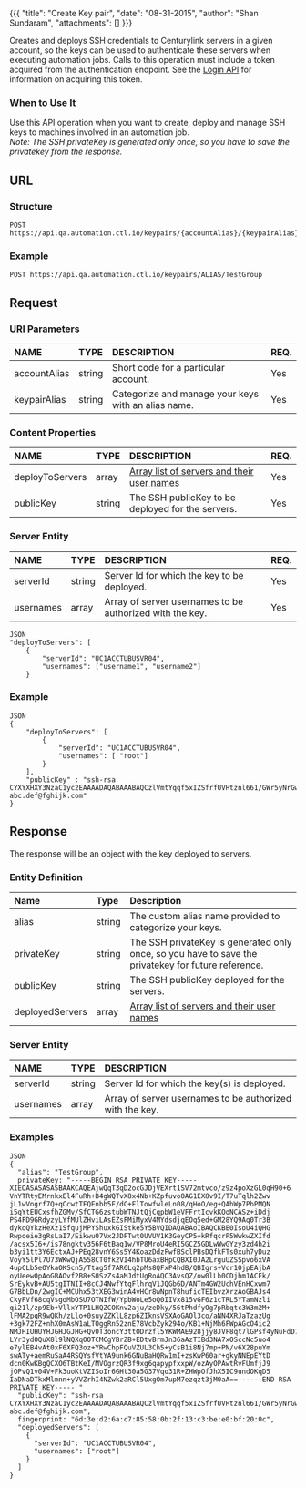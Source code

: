 {{{ "title": "Create Key pair", "date": "08-31-2015", "author": "Shan Sundaram", "attachments": [] }}}

Creates and deploys SSH credentials to Centurylink servers in a given account, so the keys can be used to authenticate these servers when executing automation jobs. Calls to this operation must include a token acquired from the authentication endpoint. See the [Login API](https://www.ctl.io/api-docs/v2/#authentication-login) for information on acquiring this token.

### When to Use It

Use this API operation when you want to create, deploy and manage SSH keys to machines involved in an automation job. 
</br> *Note: The SSH privateKey is generated only once, so you have to save the privatekey from the response.*

## URL

### Structure

    POST https://api.qa.automation.ctl.io/keypairs/{accountAlias}/{keypairAlias}
    

### Example

    POST https://api.qa.automation.ctl.io/keypairs/ALIAS/TestGroup
    

## Request

### URI Parameters

| NAME         | TYPE   | DESCRIPTION                         | REQ. |
| :------------ | :------ | :----------------------------------- | :---- |
| accountAlias | string | Short code for a particular account. | Yes  |
| keypairAlias | string | Categorize and manage your keys with an alias name. | Yes |

### Content Properties

| NAME         | TYPE   | DESCRIPTION                         | REQ. |
| :------------ | :------ | :----------------------------------- | :---- |
| deployToServers | array | [Array list of servers and their user names](#serverEntityRequest) | Yes |
| publicKey | string | The SSH publicKey to be deployed for the servers.  | Yes |

### Server Entity <a name="serverEntityRequest"></a>
| NAME         | TYPE   | DESCRIPTION                         | REQ. |
| :------------ | :------ | :----------------------------------- | :--- |
| serverId | string | Server Id for which the key to be deployed. | Yes |
| usernames | array | Array of server usernames to be authorized with the key. | Yes |

    JSON 
    "deployToServers": [
    	{
      		"serverId": "UC1ACCTUBUSVR04",
      		"usernames": ["username1", "username2"]
    	}

### Example
    JSON
    {
	  	"deployToServers": [
	    	{
	      		"serverId": "UC1ACCTUBUSVR04",
	      		"usernames": [ "root"]
	    	}
	    ],
		"publicKey" : "ssh-rsa CYXYXHXY3NzaC1yc2EAAAADAQABAAABAQCzlVmtYqqf5xIZSfrfUVHtznl661/GWr5yNrGwUQiRiGHXKeS1L05lD/XNpm3RVNwpo5hOwN++8MqnSxktCphmoHYjaNgMaKk98184uhPzjWNOl++r3uIrkAssPHPNNgibROnJuxkz+JTqewfU1e4c4HmnRxlcb6L3HBAssku820gNuL7E2VR418KilQtbmdhqkAEICTtHfgUsg7Loer8BIwJpqhhHkAwRpsEYC4x2fNjfqHmzLhhPWc1x+Bsn3OC1Gju+049z3UzjhD4YjZ4mwZO1cmAflOJwUPLnUeYvUj3D5nGN+4li2lCoOl3aJvmYr9triUlZNSx0Ug42vKgh abc.def@fghijk.com"
    }

## Response

The response will be an object with the key deployed to servers.

### Entity Definition

| Name        | Type   | Description |
| :----------- | :------ | :--- |
| alias | string | The custom alias name provided to categorize your keys. |
| privateKey | string | The SSH privateKey is generated only once, so you have to save the privatekey for future reference. |
| publicKey | string | The SSH publicKey deployed for the servers. |
| deployedServers | array | [Array list of servers and their user names](#serverEntityResponse) |


### Server Entity <a name="serverEntityResponse"></a>
| NAME         | TYPE   | DESCRIPTION                         |
| :------------ | :------ | :----------------------------------- |
| serverId | string | Server Id for which the key(s) is deployed. |
| usernames | array | Array of server usernames to be authorized with the key. |

### Examples

    JSON
    {
	  "alias": "TestGroup",
	  privateKey: "-----BEGIN RSA PRIVATE KEY----- XIEOASASASASBAAKCAQEAjwQqT3qD2ocGJDjVEXrt1SV72mtvco/z9z4poXzGL0qH90+6 VnYTRtyEMrnkxEl4FuRh+B4gWQTvX8x4Nb+KZpfuvo0AG1EX8v9I/T7uTqlh2Zwv jL1wVngrf7Q+qCcwtTFQEnbb5F/dC+FlTowfwleLn08/qHoO/eg+QAhWp7PbPMQN i5qYtEUCxsfhZGMv/SfCTG6zstubWTNJtQjCqpbW1eVFFrtIcvkKOoNCASz+iDdj PS4FD9GRdyzyLYfMUlZHviLAsEZsFMiMyxV4MYdsdjqEOq5ed+GM28YQ9Aq0Tr3B dykoQYkzHeXz1SfqujMPYShuxkGIStke5Y5BVQIDAQABAoIBAQCKBE0IsoU4iQHG Rwpoeie3gRsLaI7/Eikwu07Vx2JDFTwt0UVUV1K3GeyCP5+kRfqcrP5WwkwZXIfd /acsx5I6+/is78ngktv356F6tBaq1w/VP8MroU4eRI5GCZ5GDLwWwGYzy3zd4h2i b3yi1tt3Y6EctxAJ+PEq28vnY6Ss5Y4KoazDdzFwfBSclPBsDQfkFTs0xuh7yDuz VoyY5lPl7U73WKwQjA558CT0fk2VI4hbTU6axBHpCQBXI0JA2LrguUZSSpvo6xVA 4upCLb5eOYkaOKScn5/Ttag5f7AR6Lq2pMs8QFxP4hdB/QBIgrs+Vcr1OjpEAjbA oyUeew0pAoGBAOvf2B8+S0SzZs4aMJdtUgRoAQC3AvsQZ/ow0lLb0CDjhm1ACEk/ SrEykvB+AU5tgITNII+8cCJ4NwfYtqFlhrqV1JQGb6D/ANTm4GW2UchVEnHCxwm7 G7BbLDn/2wgIC+MCUhx53tXEG3winA4vHCr8wNpnT8huficTEIbvzXrzAoGBAJs4 CkyPVf68cqVsgoMbOSU7OTNIfW/YpbWoLe5oQ0IIVx815vGF6z1cTRL5YTamNzli qi21l/zp9Eb+VllxYTP1LHQZCOKnv2aju/zeDky/56tPhdfyOg7pRbqtc3W3m2M+ lFMA2pqR9wQKh/zLlo+0suyZZKlL8zp6ZIknsVSXAoGAOl3co/aNN4XRJaTzazUg +3gk72FZ+nhX0mAsW1aLTOggRn52znE78VcbZyk294o/KB1+NjMh6FWpAGcO4ic2 NMJHIUHUYHJGHJGJHG+Qv0T3oncY3ttODrzfl5YKWMAE928jjy8JVF8qt7lGPsf4yNuFdD72csiHU LYr3ydOQuX8l9lNQXqOOTCMCgYBrZB+EDtvBrmJn36aAzTIBd3NA7xOSccNc5uo4 e7ylEB4vAt0xF6XFQ3oz+YRwChpFQuVZUL3Ch5+yCsB1i8Nj7mp+PN/v6X28puYm swATy+aemRuSaA4RSQYsfVtYA9unk6GNuBaHQRw1mI+zsKwP60ar+gkyNNEpEYtD dcn0KwKBgQCXO6TBtKeI/MVOgrzQR3f9xg6qapypfxxpW/ozAyOPAwtRvFUmfjJ9 jOPvQ1v04V+Fk3uoKtVZISoIr6GHt30a5G37Vqo31R+ZHWpOfJhX5IC9undOKqD5 IaDNaDTkxMlmnn+yVVZrhI4NZwk2aRCl5UxgOm7upM7ezqzt3jM0aA== -----END RSA PRIVATE KEY----- "
	  "publicKey": "ssh-rsa CYXYXHXY3NzaC1yc2EAAAADAQABAAABAQCzlVmtYqqf5xIZSfrfUVHtznl661/GWr5yNrGwUQiRiGHXKeS1L05lD/XNpm3RVNwpo5hOwN++8MqnSxktCphmoHYjaNgMaKk98184uhPzjWNOl++r3uIrkAssPHPNNgibROnJuxkz+JTqewfU1e4c4HmnRxlcb6L3HBAssku820gNuL7E2VR418KilQtbmdhqkAEICTtHfgUsg7Loer8BIwJpqhhHkAwRpsEYC4x2fNjfqHmzLhhPWc1x+Bsn3OC1Gju+049z3UzjhD4YjZ4mwZO1cmAflOJwUPLnUeYvUj3D5nGN+4li2lCoOl3aJvmYr9triUlZNSx0Ug42vKgh abc.def@fghijk.com",
	  fingerprint: "6d:3e:d2:6a:c7:85:58:0b:2f:13:c3:be:e0:bf:20:0c",
	  "deployedServers": [
	    {
	      "serverId": "UC1ACCTUBUSVR04",
	      "usernames": ["root"]
	    }
	  ]
	}